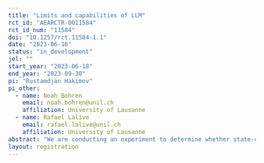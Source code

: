 ```yaml
---
title: "Limits and capabilities of LLM"
rct_id: "AEARCTR-0011584"
rct_id_num: "11584"
doi: "10.1257/rct.11584-1.1"
date: "2023-06-16"
status: "in_development"
jel: ""
start_year: "2023-06-18"
end_year: "2023-09-30"
pi: "Rustamdjan Hakimov"
pi_other:
  - name: Noah Bohren
    email: noah.bohren@unil.ch
    affiliation: University of Lausanne
  - name: Rafael Lalive
    email: rafael.lalive@unil.ch
    affiliation: University of Lausanne
abstract: "We are conducting an experiment to determine whether state-of-the-art language prediction models can outperform humans in areas of creativity and strategic intelligence. Comparing human performance to these advanced models is of paramount importance. This comparison sheds light on the level of competition that language models can present and the range of their potential applications, especially in areas traditionally seen as beyond their capabilities. Additionally, we also study effect of competition with artificial intelligence on creativity of human subjects, both for those who perform the tasks and for the evaluators, who might alter their perceptions of creativity when informed that some of the responses were generated by AI. "
layout: registration
---
```


